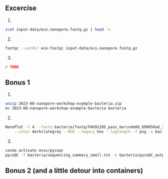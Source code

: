 ## Excercise

1)

```bash
zcat input-data/eco.nanopore.fastq.gz | head -n 
```

2)

```bash
fastqc --outdir eco-fastqc input-data/eco.nanopore.fastq.gz 
```

3)

```bash
# TODO
```

## Bonus 1

1)

```bash
unzip 2023-08-nanopore-workshop-example-bacteria.zip
mv 2023-08-nanopore-workshop-example-bacteria bacteria
```

2)

```bash
NanoPlot -t 4 --fastq bacteria/fastq/FAU91295_pass_barcode08_690050ad_3ed9c4ae_0.fastq.gz --title "Raw reads" \
    --color darkslategrey --N50 --legacy hex --loglength -f png -o bacteria/nanoplot/raw
```

3)

```bash
conda activate envs/pycoqc
pycoQC -f bacteria/sequencing_summary_small.txt -o bacteria/pycoQC_output.html
```

## Bonus 2 (and a little detour into containers)
